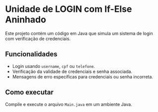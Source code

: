 # Unidade de LOGIN com If-Else Aninhado  

Este projeto contém um código em Java que simula um sistema de login com verificação de credenciais.  

## Funcionalidades  
- Login usando `username`, `cpf` ou `telefone`.  
- Verificação da validade de credenciais e senha associada.  
- Mensagens de erro específicas para credenciais ou senha incorreta.  

## Como executar  
Compile e execute o arquivo `Main.java` em um ambiente Java. 
